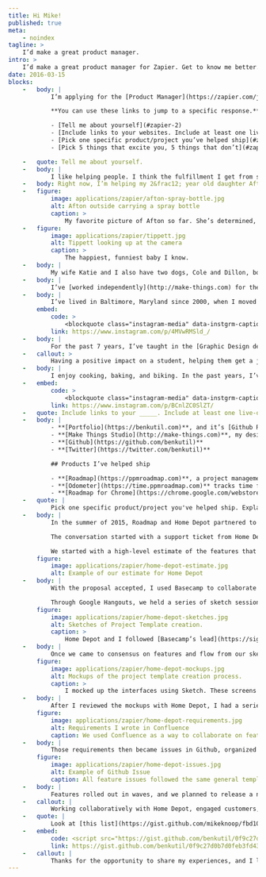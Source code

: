 ```yaml
---
title: Hi Mike!
published: true
meta:
    - noindex
tagline: >
    I’d make a great product manager.
intro: >
    I’d make a great product manager for Zapier. Get to know me better.
date: 2016-03-15
blocks:
    -   body: |
            I’m applying for the [Product Manager](https://zapier.com/jobs/product-manager-spring-2016/) position with Zapier. I thought an email was a little limiting and I wouldn’t want you to go over your data plan downloading attachments! I’ve included answers to your prompts below.

            **You can use these links to jump to a specific response.**

            - [Tell me about yourself](#zapier-2)
            - [Include links to your websites. Include at least one live-on-the-internet product you've helped ship.](#zapier-13)
            - [Pick one specific product/project you’ve helped ship](#zapier-15)
            - [Pick 5 things that excite you, 5 things that don’t](#zapier-23)

    -   quote: Tell me about yourself.
    -   body: |
            I like helping people. I think the fulfillment I get from seeing other people succeed has directed my path through life.
    -   body: Right now, I’m helping my 2&frac12; year old daughter Afton, and 11 month old son Tippett learn and understand their abilities and emotions.
    -   figure:
            image: applications/zapier/afton-spray-bottle.jpg
            alt: Afton outside carrying a spray bottle
            caption: >
                My favorite picture of Afton so far. She’s determined, strong, and funny.
    -   figure:
            image: applications/zapier/tippett.jpg
            alt: Tippett looking up at the camera
            caption: >
                The happiest, funniest baby I know.
    -   body: |
            My wife Katie and I also have two dogs, Cole and Dillon, both rescue dogs from the [local shelter](/designs/mdspca). We think Cole has a mix of Pitbull, Chow, and Newfoundland. Dillon mixes Shepherd with Rottweiler. He lets Afton and Tippett crawl all over him, and I feel lucky they have Cole and Dillon in their life.
    -   body: |
            I’ve [worked independently](http://make-things.com) for the past 8 years, helping clients achieve their goals through websites and applications. I’ve enjoyed the variety of projects self employment has given me. I feel thankful to work from home, having as much time with my family as possible. If I had to work from an office, I’d miss so much of my children’s life.
    -   body: |
            I’ve lived in Baltimore, Maryland since 2000, when I moved here to attend the Maryland Institute College of Art. We live on a quiet street behind a historic water tower. I love the [peregrine falcons that live in the tower](https://www.flickr.com/photos/fizkiks/albums/72157634105376238). I was able to get close enough to a young one last summer to some great pictures.
        embed:
            code: >
                <blockquote class="instagram-media" data-instgrm-captioned data-instgrm-version="6" style=" background:#FFF; border:0; border-radius:3px; box-shadow:0 0 1px 0 rgba(0,0,0,0.5),0 1px 10px 0 rgba(0,0,0,0.15); margin: 1px; max-width:658px; padding:0; width:99.375%; width:-webkit-calc(100% - 2px); width:calc(100% - 2px);"><div style="padding:8px;"> <div style=" background:#F8F8F8; line-height:0; margin-top:40px; padding:50.0% 0; text-align:center; width:100%;"> <div style=" background:url(data:image/png;base64,iVBORw0KGgoAAAANSUhEUgAAACwAAAAsCAMAAAApWqozAAAAGFBMVEUiIiI9PT0eHh4gIB4hIBkcHBwcHBwcHBydr+JQAAAACHRSTlMABA4YHyQsM5jtaMwAAADfSURBVDjL7ZVBEgMhCAQBAf//42xcNbpAqakcM0ftUmFAAIBE81IqBJdS3lS6zs3bIpB9WED3YYXFPmHRfT8sgyrCP1x8uEUxLMzNWElFOYCV6mHWWwMzdPEKHlhLw7NWJqkHc4uIZphavDzA2JPzUDsBZziNae2S6owH8xPmX8G7zzgKEOPUoYHvGz1TBCxMkd3kwNVbU0gKHkx+iZILf77IofhrY1nYFnB/lQPb79drWOyJVa/DAvg9B/rLB4cC+Nqgdz/TvBbBnr6GBReqn/nRmDgaQEej7WhonozjF+Y2I/fZou/qAAAAAElFTkSuQmCC); display:block; height:44px; margin:0 auto -44px; position:relative; top:-22px; width:44px;"></div></div> <p style=" margin:8px 0 0 0; padding:0 4px;"> <a href="https://www.instagram.com/p/4MVwRMSld_/" style=" color:#000; font-family:Arial,sans-serif; font-size:14px; font-style:normal; font-weight:normal; line-height:17px; text-decoration:none; word-wrap:break-word;" target="_blank">Ack! Happy Father&#39;s Day Falcons. This little one left the nest this morning.</a></p> <p style=" color:#c9c8cd; font-family:Arial,sans-serif; font-size:14px; line-height:17px; margin-bottom:0; margin-top:8px; overflow:hidden; padding:8px 0 7px; text-align:center; text-overflow:ellipsis; white-space:nowrap;">A photo posted by Ben Kutil (@benkutil) on <time style=" font-family:Arial,sans-serif; font-size:14px; line-height:17px;" datetime="2015-06-21T13:26:04+00:00">Jun 21, 2015 at 6:26am PDT</time></p></div></blockquote> <script async defer src="//platform.instagram.com/en_US/embeds.js"></script>
            link: https://www.instagram.com/p/4MVwRMSld_/
    -   body: |
            For the past 7 years, I’ve taught in the [Graphic Design department](http://micagraphicdesign.org) of my alma mater, [Maryland Institute College of Art](https://www.mica.edu). I focus on the foundations of interactive design, typography for screens, and modern front-end development techniques. My students have gone on to work at Atlassian, Dropbox, Facebook, Mapbox, and The New York Times.
    -   callout: >
            Having a positive impact on a student, helping them get a job, launch their own website, and seeing understanding blossom onto their face gives me great satisfaction.
    -   body: |
            I enjoy cooking, baking, and biking. In the past years, I’ve focused on perfecting my bread baking process. After working all day at a screen, using my hands to create something has meditative qualities. I’ve toyed with starting a bread delivery service, called bk_ry, but right now I use it as a [hashtag to keep track of my baking](https://www.instagram.com/explore/tags/bk_ry/). A couple weeks ago I made Old Fashioned doughnuts.
    -   embed:
            code: >
                <blockquote class="instagram-media" data-instgrm-captioned data-instgrm-version="6" style=" background:#FFF; border:0; border-radius:3px; box-shadow:0 0 1px 0 rgba(0,0,0,0.5),0 1px 10px 0 rgba(0,0,0,0.15); margin: 1px; max-width:658px; padding:0; width:99.375%; width:-webkit-calc(100% - 2px); width:calc(100% - 2px);"><div style="padding:8px;"> <div style=" background:#F8F8F8; line-height:0; margin-top:40px; padding:50.0% 0; text-align:center; width:100%;"> <div style=" background:url(data:image/png;base64,iVBORw0KGgoAAAANSUhEUgAAACwAAAAsCAMAAAApWqozAAAAGFBMVEUiIiI9PT0eHh4gIB4hIBkcHBwcHBwcHBydr+JQAAAACHRSTlMABA4YHyQsM5jtaMwAAADfSURBVDjL7ZVBEgMhCAQBAf//42xcNbpAqakcM0ftUmFAAIBE81IqBJdS3lS6zs3bIpB9WED3YYXFPmHRfT8sgyrCP1x8uEUxLMzNWElFOYCV6mHWWwMzdPEKHlhLw7NWJqkHc4uIZphavDzA2JPzUDsBZziNae2S6owH8xPmX8G7zzgKEOPUoYHvGz1TBCxMkd3kwNVbU0gKHkx+iZILf77IofhrY1nYFnB/lQPb79drWOyJVa/DAvg9B/rLB4cC+Nqgdz/TvBbBnr6GBReqn/nRmDgaQEej7WhonozjF+Y2I/fZou/qAAAAAElFTkSuQmCC); display:block; height:44px; margin:0 auto -44px; position:relative; top:-22px; width:44px;"></div></div> <p style=" margin:8px 0 0 0; padding:0 4px;"> <a href="https://www.instagram.com/p/BCnlZC0SlZT/" style=" color:#000; font-family:Arial,sans-serif; font-size:14px; font-style:normal; font-weight:normal; line-height:17px; text-decoration:none; word-wrap:break-word;" target="_blank">Glazed. #bk_ry</a></p> <p style=" color:#c9c8cd; font-family:Arial,sans-serif; font-size:14px; line-height:17px; margin-bottom:0; margin-top:8px; overflow:hidden; padding:8px 0 7px; text-align:center; text-overflow:ellipsis; white-space:nowrap;">A photo posted by Ben Kutil (@benkutil) on <time style=" font-family:Arial,sans-serif; font-size:14px; line-height:17px;" datetime="2016-03-06T16:36:09+00:00">Mar 6, 2016 at 8:36am PST</time></p></div></blockquote><script async defer src="//platform.instagram.com/en_US/embeds.js"></script>
            link: https://www.instagram.com/p/BCnlZC0SlZT/
    -   quote: Include links to your _____. Include at least one live-on-the-internet product you've helped ship.
    -   body: |
            - **[Portfolio](https://benkutil.com)**, and it’s [Github Repository](https://github.com/benkutil/benkutil.github.io)
            - **[Make Things Studio](http://make-things.com)**, my design company of 1.
            - **[Github](https://github.com/benkutil)**
            - **[Twitter](https://twitter.com/benkutil)**

            ## Products I’ve helped ship

            - **[Roadmap](https://ppmroadmap.com)**, a project management and resource forecasting tool. I gathered customer research, defined requirements, created mockups & prototypes, worked with developers to <abbr title="Quality Assurance">QA</abbr> features before release, answer support tickets after launch, and market the features to current & future clients.
            - **[Odometer](https://time.ppmroadmap.com)** tracks time for Roadmap. I helped to pick Ember as the development platform, developed an MVP, ran testing sessions, designed mockups, wrote SCSS and Ember components, setup continuous deployment & servers, and establish a beta testing program.
            - **[Roadmap for Chrome](https://chrome.google.com/webstore/detail/roadmap/kocnlcjmilagfcojemhbijcjphhlbini?hl=en)**, a Chrome extension that allows customers to use Roadmap from within the apps they use most. Integrates with Basecamp, Github, and Jira. Helped to define requirements, design mockups and gather customer feedback.
    -   quote: |
            Pick one specific product/project you've helped ship. Explain your process from 0 to shipped.
    -   body: |
            In the summer of 2015, Roadmap and Home Depot partnered to develop four features important to Home Depot’s day-to-day business operations. I feel this project represents my skills and process as a Product Manager.

            The conversation started with a support ticket from Home Depot. The features Home Depot needed aligned with long term product goals, but Roadmap didn't have resources to execute on them right now. Roadmap has used customer funded development as a way to bootstrap the business and pull features “forward” in the product pipeline.

            We started with a high-level estimate of the features that we could deliver to Home Depot. I worked with the CEO and CTO to build a design estimate that I felt comformtable with. We structured our proposal to have an initial design effort, and then a more detailed proposal for development costs.
        figure:
            image: applications/zapier/home-depot-estimate.jpg
            alt: Example of our estimate for Home Depot
    -   body: |
            With the proposal accepted, I used Basecamp to collaborate with Home Depot, setting up a timeline of reviews for the four main products.

            Through Google Hangouts, we held a series of sketch sessions to help define customer flow through the new features. Low resolution sketching made iterating easy.
        figure:
            image: applications/zapier/home-depot-sketches.jpg
            alt: Sketches of Project Template creation.
            caption: >
                Home Depot and I followed [Basecamp’s lead](https://signalvnoise.com/posts/466-sketching-with-a-sharpie) and sketched with thick markers our concepts for user flow and features on page. Here you can see sketches for the creation of project templates and custom notifications.
    -   body: |
            Once we came to consensus on features and flow from our sketching session, I designed mockups and created click-through prototypes to confirm our decisions with Home Depot and other customers. I used [Intercom](https://intercom.io) to message a specific sub-set of our customers who would have interest in these features.
        figure:
            image: applications/zapier/home-depot-mockups.jpg
            alt: Mockups of the project template creation process.
            caption: >
                I mocked up the interfaces using Sketch. These screens represent the userflow for creating and editing a new project template. [Click through the prototype](/media/assets/portfolio/roadmap-project-templates/) I shared with Home Depot and customers.
    -   body: |
            After I reviewed the mockups with Home Depot, I had a series of Hangouts with our development team, based in Ukraine. From those hangouts, we refined our requirements using Confluence.
        figure:
            image: applications/zapier/home-depot-requirements.jpg
            alt: Requirements I wrote in Confluence
            caption: We used Confluence as a way to collaborate on feature requirements.
    -   body: |
            Those requirements then became issues in Github, organized by Milestone. Roadmap integrates with Github, allowing us to track our progress on Roadmap in Roadmap.
        figure:
            image: applications/zapier/home-depot-issues.jpg
            alt: Example of Github Issue
            caption: All feature issues followed the same general template of **Need**, **Scenario**, **Todo**, **Effort**, **Files**, and **Notes**. Our development team appreciated the consistency and level of detail.
    -   body: |
            Features rolled out in waves, and we planned to release a new part of the feature every 2 weeks. This process worked well, and allowed us to mitigate some large infrastructure issues we ran into. As we enabled features, we used Intercom to message customers.
    -   callout: |
            Working collaboratively with Home Depot, engaged customers, and developers, I led the creation of Roadmap’s new project templates, custom notifications, project dependencies, and collision reports.
    -   quote: |
            Look at [this list](https://gist.github.com/mikeknoop/fbd108db26b661e89967) and pick the 5 things that most excite you. Also pick the 5 things that least excite you.
    -   embed:
            code: <script src="https://gist.github.com/benkutil/0f9c27d0b7d0feb3fd43.js"></script>
            link: https://gist.github.com/benkutil/0f9c27d0b7d0feb3fd43
    -   callout: |
            Thanks for the opportunity to share my experiences, and I look forward to discussing the position and how I can help shape Zapier’s future. I believe I exceed the qualifications you’re looking for in the position. I’ve managed product development, help others to succeed, prefer remote work, and believe in pragmatic design.
---
```

